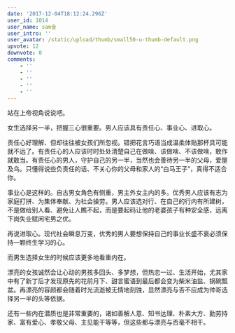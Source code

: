 ```yaml
---
date: '2017-12-04T18:12:24.296Z'
user_id: 1014
user_name: sam金
user_intro: ''
user_avatar: /static/upload/thumb/small50-u-thumb-default.png
upvote: 12
downvote: 0
comments:
    - ''
    - ''
    - ''
    - ''
    - ''
---
```


站在上帝视角说说吧。

  

女生选择另一半，把握三心很重要。男人应该具有责任心、事业心、进取心。

责任心好理解、但却往往被女孩们所忽视。错把花言巧语当成温柔体贴那杯具可能就不远了。有责任心的人应该时时处处清楚自己在做啥、该做啥、不该做啥，敢作就敢当。有责任心的男人，守护自己的另一半，当然也会善待另一半的父母，爱屋及乌。只懂得说些负责任的话、不关心你的父母和家人的“白马王子”，真得不适合你。

事业心是这样的。自古男女角色有侧重，男主外女主内的多。优秀男人应该有志为家庭打拼、为集体奉献、为社会操劳。男人应该选对行、在自己的行内有所建树，不是做给别人看、避免让人瞧不起，而是要起码让他的老婆孩子有种安全感，远离下岗失业赋闲宅男之优。

再说进取心。现代社会瞬息万变，优秀的男人要想保持自己的事业长盛不衰必须保持一颗终生学习的心。

  

而男生选择女生的时候应该更多地看重内在。

<span style="">漂亮的女孩诚然会让心动的男孩多回头、多梦想，但热恋一过、生活开始，尤其家中有了新丁后才发现原先的花前月下、甜言蜜语到最后都会变为柴米油盐、锅碗瓢盆。再漂亮的容颜都会随着时光流逝被无情地刻蚀，显然漂亮与否不应成为帅哥选择另一半的头等依据。</span>

<span style="">还有一些内在潜质也是非常重要的，诸如善解人意、知书达理、朴素大方、勤劳持家、富有爱心、孝敬父母、主见能干等等，但这些都与漂亮与否毫不相干。</span>
